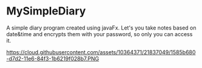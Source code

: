 # MySimpleDiary
A simple diary program created using javaFx. Let's you take notes based on date&amp;time and encrypts them with your password, so only you can access it.

https://cloud.githubusercontent.com/assets/10364371/21837049/1585b680-d7d2-11e6-84f3-1b6219f028b7.PNG
